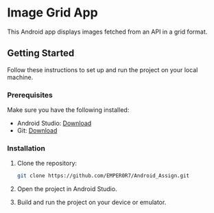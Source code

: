 # Image Grid App

This Android app displays images fetched from an API in a grid format.

## Getting Started

Follow these instructions to set up and run the project on your local machine.

### Prerequisites

Make sure you have the following installed:

- Android Studio: [Download](https://developer.android.com/studio)
- Git: [Download](https://git-scm.com/downloads)

### Installation

1. Clone the repository:
   ```sh
   git clone https://github.com/EMPER0R7/Android_Assign.git
2. Open the project in Android Studio.

3. Build and run the project on your device or emulator.

